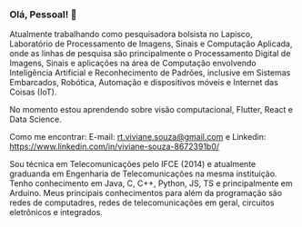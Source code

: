 ### Olá, Pessoal! 👋

Atualmente trabalhando como pesquisadora bolsista no Lapisco, Laboratório de Processamento de Imagens, Sinais e Computação Aplicada, onde as linhas de pesquisa são principalmente o Processamento Digital de Imagens, Sinais e aplicações na área de Computação envolvendo Inteligência Artificial e Reconhecimento de Padrões, inclusive em Sistemas Embarcados, Robótica, Automação e dispositivos móveis e Internet das Coisas (IoT).

No momento estou aprendendo sobre visão computacional, Flutter, React e Data Science.

Como me encontrar: E-mail: rt.viviane.souza@gmail.com e Linkedin: https://www.linkedin.com/in/viviane-souza-8672391b0/

Sou técnica em Telecomunicações pelo IFCE (2014) e atualmente graduanda em Engenharia de Telecomunicações na mesma instituição. Tenho conhecimento em Java, C, C++, Python, JS, TS e principalmente em Arduino. Meus principais conhecimentos para além da programação são redes de computadres, redes de telecomunicações em geral, circuitos eletrônicos e integrados.  
